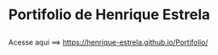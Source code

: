 # Portifolio de Henrique Estrela

##

Acesse aqui ==> https://henrique-estrela.github.io/Portifolio/
